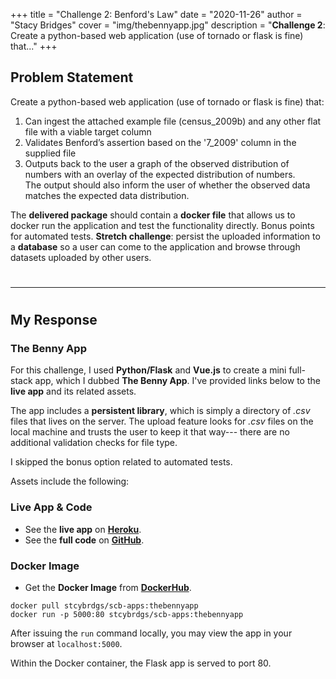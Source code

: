 +++
title = "Challenge 2: Benford's Law"
date = "2020-11-26"
author = "Stacy Bridges"
cover = "img/thebennyapp.jpg"
description = "**Challenge 2**: Create a python-based web application (use of tornado or flask is fine) that..."
+++

## Problem Statement
Create a python-based web application (use of tornado or flask is fine) that:
1.  Can ingest the attached example file (census_2009b) and any other flat file with a viable target column
2.  Validates Benford’s assertion based on the '7_2009' column in the supplied file
3.  Outputs back to the user a graph of the observed distribution of numbers with an overlay of the expected distribution of numbers.  
   The output should also inform the user of whether the observed data matches the expected data distribution.

The **delivered package** should contain a **docker file** that allows us to docker run the application and test the functionality directly. Bonus points for automated tests.
**Stretch challenge**: persist the uploaded information to a **database** so a user can come to the application and browse through datasets uploaded by other users.

#
---
#

## My Response

### The Benny App
For this challenge, I used **Python/Flask** and **Vue.js** to create a mini full-stack app, which I dubbed **The Benny App**. I've provided links below to the **live app** and its related assets.

The app includes a **persistent library**, which is simply a directory of *.csv* files that lives on the server. The upload feature looks for *.csv* files on the local machine and trusts the user to keep it that way--- there are no additional validation checks for file type.

I skipped the bonus option related to automated tests.

Assets include the following:

### Live App & Code
- See the **live app** on **[Heroku](https://the-benny-app.herokuapp.com/)**.
- See the **full code** on **[GitHub](https://github.com/stcybrdgs/benapp_fin)**.

### Docker Image
- Get the **Docker Image** from **[DockerHub](https://hub.docker.com/r/stcybrdgs/scb-apps)**.
```
docker pull stcybrdgs/scb-apps:thebennyapp
docker run -p 5000:80 stcybrdgs/scb-apps:thebennyapp
```
After issuing the ```run``` command locally, you may view the app in your browser at ```localhost:5000```.

Within the Docker container, the Flask app is served to port 80.
